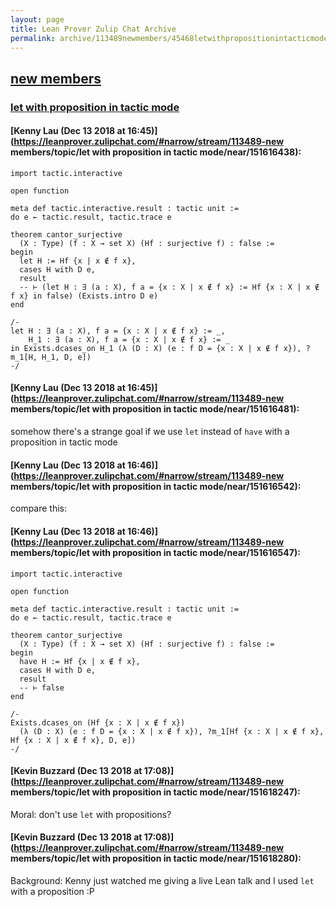 ```yaml
---
layout: page
title: Lean Prover Zulip Chat Archive 
permalink: archive/113489newmembers/45468letwithpropositionintacticmode.html
---
```


## [new members](index.html)
### [let with proposition in tactic mode](45468letwithpropositionintacticmode.html)

#### [Kenny Lau (Dec 13 2018 at 16:45)](https://leanprover.zulipchat.com/#narrow/stream/113489-new members/topic/let with proposition in tactic mode/near/151616438):
```lean
import tactic.interactive

open function

meta def tactic.interactive.result : tactic unit :=
do e ← tactic.result, tactic.trace e

theorem cantor_surjective
  (X : Type) (f : X → set X) (Hf : surjective f) : false :=
begin
  let H := Hf {x | x ∉ f x},
  cases H with D e,
  result
  -- ⊢ (let H : ∃ (a : X), f a = {x : X | x ∉ f x} := Hf {x : X | x ∉ f x} in false) (Exists.intro D e)
end

/-
let H : ∃ (a : X), f a = {x : X | x ∉ f x} := _,
    H_1 : ∃ (a : X), f a = {x : X | x ∉ f x} := _
in Exists.dcases_on H_1 (λ (D : X) (e : f D = {x : X | x ∉ f x}), ?m_1[H, H_1, D, e])
-/
```

#### [Kenny Lau (Dec 13 2018 at 16:45)](https://leanprover.zulipchat.com/#narrow/stream/113489-new members/topic/let with proposition in tactic mode/near/151616481):
somehow there's a strange goal if we use `let` instead of `have` with a proposition in tactic mode

#### [Kenny Lau (Dec 13 2018 at 16:46)](https://leanprover.zulipchat.com/#narrow/stream/113489-new members/topic/let with proposition in tactic mode/near/151616542):
compare this:

#### [Kenny Lau (Dec 13 2018 at 16:46)](https://leanprover.zulipchat.com/#narrow/stream/113489-new members/topic/let with proposition in tactic mode/near/151616547):
```lean
import tactic.interactive

open function

meta def tactic.interactive.result : tactic unit :=
do e ← tactic.result, tactic.trace e

theorem cantor_surjective
  (X : Type) (f : X → set X) (Hf : surjective f) : false :=
begin
  have H := Hf {x | x ∉ f x},
  cases H with D e,
  result
  -- ⊢ false
end

/-
Exists.dcases_on (Hf {x : X | x ∉ f x})
  (λ (D : X) (e : f D = {x : X | x ∉ f x}), ?m_1[Hf {x : X | x ∉ f x}, Hf {x : X | x ∉ f x}, D, e])
-/
```

#### [Kevin Buzzard (Dec 13 2018 at 17:08)](https://leanprover.zulipchat.com/#narrow/stream/113489-new members/topic/let with proposition in tactic mode/near/151618247):
Moral: don't use `let` with propositions?

#### [Kevin Buzzard (Dec 13 2018 at 17:08)](https://leanprover.zulipchat.com/#narrow/stream/113489-new members/topic/let with proposition in tactic mode/near/151618280):
Background: Kenny just watched me giving a live Lean talk and I used `let` with a proposition :P

